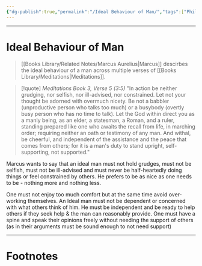 ```yaml
---
{"dg-publish":true,"permalink":"/Ideal Behaviour of Man/","tags":["Philosophy","WorldCulture"]}
---
```



---
# Ideal Behaviour of Man
> [[Books Library/Related Notes/Marcus Aurelius\|Marcus]] descirbes the ideal behaviour of a man across multiple verses of [[Books Library/Meditations\|Meditations]].

> [!quote] *Meditations Book 3, Verse 5 (3:5)*
> "In action be neither grudging, nor selfish, nor ill-advised, nor constrained. Let not your thought be adorned with overmuch nicety. Be not a babbler (unproductive person who talks too much) or a busybody (overtly busy person who has no time to talk).
> Let the God within direct you as a manly being, as an elder, a statesman, a Roman, and a ruler, standing prepared like one who awaits the recall from life, in marching order; requiring neither an oath or testimony of any man. And withal, be cheerful, and independent of the assistance and the peace that comes from others; for it is a man's duty to stand upright, self-supporting, not supported."

Marcus wants to say that an ideal man must not hold grudges, must not be selfish, must not be ill-advised and must never be half-heartedly doing things or feel constrained by others. He prefers to be as nice as one needs to be - nothing more and nothing less.

One must not enjoy too much comfort but at the same time avoid over-working themselves. An Ideal man must not be dependent or concerned with what others think of him. He must be independent and be ready to help others if they seek help & the man can reasonably provide. One must have a spine and speak their opinions freely without needing the support of others (as in their arguments must be sound enough to not need support)

---
# Footnotes